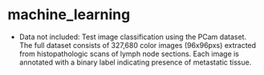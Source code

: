 # machine_learning

- Data not included: Test image classification using the PCam dataset. The full dataset consists of 327,680 color images (96x96pxs) extracted from histopathologic scans of lymph node sections. Each image is annotated with a binary label indicating presence of metastatic tissue. 
